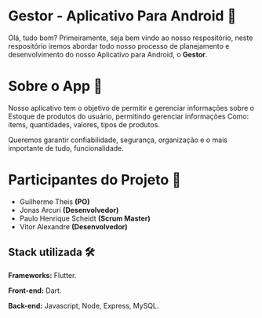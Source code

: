 # Gestor - Aplicativo Para Android 👋

Olá, tudo bom? Primeiramente, seja bem vindo ao nosso respositório, neste respositório iremos abordar todo nosso processo de planejamento e desenvolvimento do nosso Aplicativo para Android, o **Gestor**.

# Sobre o App 👾

Nosso aplicativo tem o objetivo de permitir e gerenciar informações sobre o Estoque de produtos do usuário, permitindo gerenciar informações
Como: items, quantidades, valores, tipos de produtos.

Queremos garantir confiabilidade, segurança, organização e o mais importante de tudo, funcionalidade.

# Participantes do Projeto 👥
- Guilherme Theis **(PO)**
- Jonas Arcuri **(Desenvolvedor)**
- Paulo Henrique Scheidt **(Scrum Master)**
- Vitor Alexandre **(Desenvolvedor)**

## Stack utilizada 🛠

**Frameworks:** Flutter.

**Front-end:** Dart.

**Back-end:** Javascript, Node, Express, MySQL.
